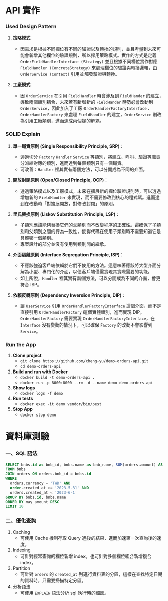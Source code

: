 # API 實作

### Used Design Pattern
1. **策略模式**
    - 因需求是根據不同欄位有不同的驗證以及轉換的規則，並且考量到未來可能會新增其他欄位的驗證規則，所以採用策略模式。實作的方式是定義 `OrderFieldHandlerInterface (Strategy)` 並且根據不同欄位實作對應 `FieldHandler (ConcreteStrategy)` 來處理欄位的驗證與轉換邏輯，由 `OrderService (Context)` 引用並觸發驗證與轉換。
  
2. **工廠模式**
    - 因 `OrderService` 在引用 `FieldHandler` 時會涉及到 `FieldHander` 的建立，導致兩個類別耦合，未來若有新增新的 `FieldHander` 時勢必會改動到 `OrderService`，因此加入了工廠 `OrderHandlerFactoryInterface` 、 `OrderHandlerFactory` 來處理 `FieldHandler` 的建立，`OrderService` 則改為引用工廠類別，進而達成兩個類的解耦。

### SOLID Explain
1. **單一職責原則 (Single Responsibility Principle, SRP)**：
   - 透過切分 `Factory` `Handler` `Service` 等類別，將建立、呼叫、驗證等職責分派給對應的類別，進而達到每個類別只有一個職責。
   - 可改善：`Handler` 裡其實有兩個方法，可以分開成為不同的介面。

2. **開放封閉原則 (Open/Closed Principle, OCP)**：
   - 透過策略模式以及工廠模式，未來在擴展新的欄位驗證規則時，可以透過增加新的 `FieldHandler` 來實現，而不需要修改到核心的程式碼。進而達到在改動時「對擴展開放，對修改封閉」的原則。

3. **里氏替換原則 (Liskov Substitution Principle, LSP)**：
   - 子類別應該能夠替換它們的父類別而不改變程序的正確性。這確保了子類別和父類別之間的行為一致性，使得代碼在使用子類別時不需要知道它是具體哪一個類別。
   - 專案設計的部分並沒有使用到類別間的繼承。

4. **介面隔離原則 (Interface Segregation Principle, ISP)**：
   - 不應該強迫客戶端依賴於它們不使用的方法。這意味著應該將大型介面分解為小型、專門化的介面，以便客戶端僅需實現其實際需要的功能。
   - 如上所說，`Handler` 裡其實有兩個方法，可以分開成為不同的介面，會更符合 ISP。

5. **依賴反轉原則 (Dependency Inversion Principle, DIP)**：
   - 讓 `UserService` 引用 `OrderHandlerFactoryInterface` 這個介面，而不是直接引用 `OrderHandlerFactory` 這個實體類別，進而實現 DIP。`OrderHandlerFactory` 需要實現 `OrderHandlerFactoryInterface`，在 `Interface` 沒有變動的情況下，可以確保 `Factory` 的改動不會影響到 `Service`。

### Run the App
1. **Clone project**
    - `git clone https://github.com/cheng-yu/demo-orders-api.git`
    - `cd demo-orders-api`
2. **Build and run with Docker**
    - `docker build -t demo-orders-api .`
    - `docker run -p 8000:8000 --rm -d --name demo demo-orders-api`
3. **Show logs**
    - `docker logs -f demo`
4. **Run tests**
    - `docker exec -it demo vendor/bin/pest`
5. **Stop App**
    - `docker stop demo`

# 資料庫測驗
### 一、SQL 語法
```sql
SELECT bnbs.id as bnb_id, bnbs.name as bnb_name, SUM(orders.amount) AS may_amount
FROM bnbs
JOIN orders ON orders.bnb_id = bnbs.id
WHERE
  orders.currency = 'TWD' AND
  order.created_at >= '2023-5-31' AND
  orders.created_at < '2023-6-1'
GROUP BY bnbs.id, bnbs.name
ORDER BY may_amount DESC
LIMIT 10
```

### 二、優化查詢
1. Caching
    - 可使用 Cache 機制存取 Query 過後的結果，進而加速第一次查詢後的速度。
2. Indexing
    - 可針對經常查詢的欄位新增 index，也可針對多個欄位組合新增複合 index。
3. Partition
    - 可針對 `orders` 的 `created_at` 列進行資料表的分區，這樣在查找特定日期的資料時，只需要掃描特定分區。
4. 分析語法
    - 可使用 `EXPLAIN` 語法分析 sql 執行時的細節。